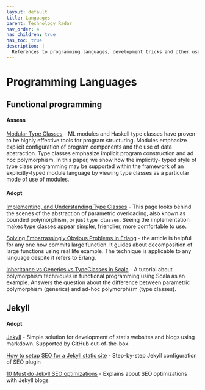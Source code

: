 ```yaml
---
layout: default
title: Languages
parent: Technology Radar
nav_order: 4
has_children: true
has_toc: true
description: |
  References to programming languages, development tricks and other useful techniques.
---
```


# Programming Languages

## Functional programming

#### Assess

[Modular Type Classes](https://people.mpi-sws.org/~dreyer/papers/mtc/main-long.pdf) - ML modules and Haskell type classes have proven to be highly effective tools for program structuring. Modules emphasize explicit configuration of program components and the use of data abstraction. Type classes emphasize implicit program construction and ad hoc polymorphism. In this paper, we show how the implicitly- typed style of type class programming may be supported within the framework of an explicitly-typed module language by viewing type classes as a particular mode of use of modules.


#### Adopt

[Implementing, and Understanding Type Classes](http://okmij.org/ftp/Computation/typeclass.html) - This page looks behind the scenes of the abstraction of parametric overloading, also known as bounded polymorphism, or just `type classes`. Seeing the implementation makes type classes appear simpler, friendlier, more comfortable to use.

[Solving Embarrassingly Obvious Problems in Erlang](https://blog.usejournal.com/solving-embarrassingly-obvious-problems-in-erlang-e3f21a6203cc) - the article is helpful for any one how commits large function. It guides about decomposition of large functions using real life example. The technique is applicable to any language despite it refers to Erlang. 

[Inheritance vs Generics vs TypeClasses in Scala](https://dev.to/jmcclell/inheritance-vs-generics-vs-typeclasses-in-scala-20op) - A tutorial about polymorphism techniques in functional programming using Scala as an example. Answers the question about the difference between parametric polymorphism (generics) and ad-hoc polymorphism (type classes).


## Jekyll

#### Adopt

[Jekyll](https://jekyllrb.com) - Simple solution for development of statis websites and blogs using markdown. Supported by GitHub out-of-the-box.

[How to setup SEO for a Jekyll static site](https://cloudsh.com/jekyll/seo_for_a_jekyll_static_site.html) - Step-by-step Jekyll configuration of SEO plugin

[10 Must do Jekyll SEO optimizations](https://blog.webjeda.com/optimize-jekyll-seo/) - Explains about SEO optimizations with Jekyll blogs
